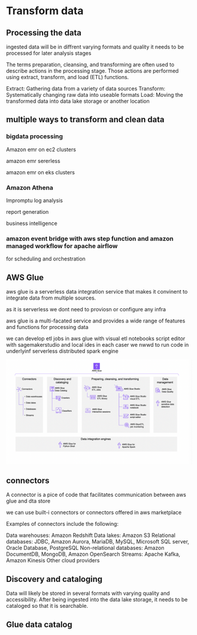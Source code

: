# Transform data

## Processing the data 
ingested data will be in diffrent varying formats and quality it needs to be processed for later analysis stages

The terms preparation, cleansing, and transforming are often used to describe actions in the processing stage. Those actions are performed using extract, transform, and load (ETL) functions. 

Extract: Gathering data from a variety of data sources
Transform: Systematically changing raw data into useable formats
Load: Moving the transformed data into data lake storage or another location

## multiple ways to transform and clean data

### bigdata processing

Amazon emr on ec2 clusters

amazon emr sererless

amazon emr on eks clusters

### Amazon Athena
Impromptu log analysis

report generation

business intelligence

### amazon event bridge with aws step function and amazon managed workflow for apache airflow 
for scheduling and orchestration

## AWS Glue

aws glue is a serverless data integration service that makes it convinent to integrate data from multiple sources.

as it is serverless we dont need to proviosn or configure any infra

aws glue is a multi-facated service and provides a wide range of features and functions for processing data

we can develop etl jobs in aws glue with visual etl notebooks script editor with sagemakerstudio and local ides in each caser we nwwd to run code in underlyinf serverless distributed spark engine

![AWS Glue overview](aws_data/images/glue_overview.png)

## connectors

A connector is a pice of code that facilitates communication between aws glue and dta store

we can use built-i connectors or connectors offered in aws marketplace

Examples of connectors include the following:

Data warehouses: Amazon Redshift
Data lakes: Amazon S3
Relational databases: JDBC, Amazon Aurora, MariaDB, MySQL, Microsoft SQL server, Oracle Database, PostgreSQL
Non-relational databases: Amazon DocumentDB, MongoDB, Amazon OpenSearch
Streams: Apache Kafka, Amazon Kinesis
Other cloud providers

## Discovery and cataloging
Data will likely be stored in several formats with varying quality and accessibility. After being ingested into the data lake storage, it needs to be cataloged so that it is searchable. 

## Glue data catalog
